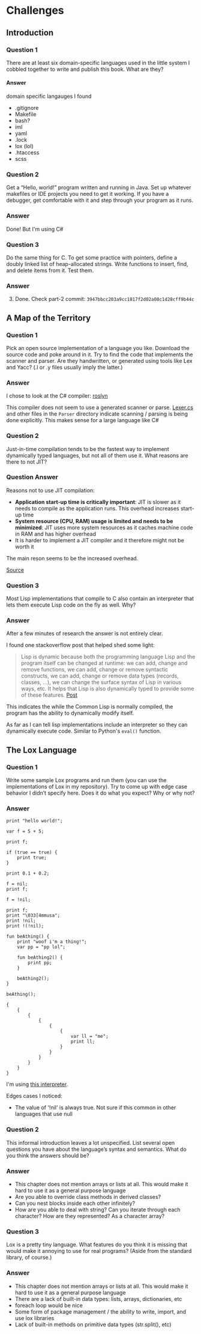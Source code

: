 # Challenges 

## Introduction

### Question 1

There are at least six domain-specific languages used in the little system 
I cobbled together to write and publish this book. What are they?

#### Answer

domain specific langauges I found

- .gitignore
- Makefile
- bash?
- iml 
- yaml
- .lock
- lox (lol)
- .htaccess
- scss

### Question 2

Get a “Hello, world!” program written and running in Java. Set up whatever makefiles or IDE projects you need to get it working. If you have a debugger, get comfortable with it and step through your program as it runs.

### Answer

Done! But I'm using C#


### Question 3 

Do the same thing for C. To get some practice with pointers, define a doubly linked list of heap-allocated strings. Write functions to insert, find, and delete items from it. Test them.

### Answer 

3. Done. Check part-2 commit: `3947bbcc203a9cc1817f2d02a08c1d28cff9b44c`


## A Map of the Territory

### Question 1 

Pick an open source implementation of a language you like. Download the source code and poke around in it. Try to find the code that implements the scanner and parser. Are they handwritten, or generated using tools like Lex and Yacc? (.l or .y files usually imply the latter.)

### Answer 

I chose to look at the C# compiler: [roslyn](https://github.com/dotnet/roslyn/tree/main/src/Compilers/CSharp/)

This compiler does not seem to use a generated scanner or parse. [Lexer.cs](https://github.com/dotnet/roslyn/blob/main/src/Compilers/CSharp/Portable/Parser/Lexer.cs) and other files in the `Parser` directory indicate scanning / parsing is being done explicitly. This makes sense for a large language like C#

### Question 2 

Just-in-time compilation tends to be the fastest way to implement dynamically typed languages, but not all of them use it. What reasons are there to not JIT?

### Question Answer

Reasons not to use JIT compilation:
- **Application start-up time is critically important**: JIT is slower as it needs to compile as the application runs. This overhead increases start-up time
- **System resource (CPU, RAM) usage is limited and needs to be minimized**: JIT uses more system resources as it caches machine code in RAM and has higher overhead 
- It is harder to implement a JIT compiler and it therefore might not be worth it

The main reson seems to be the increased overhead.

[Source](https://www.javacodegeeks.com/2023/09/just-in-time-jit-compilation-benefits-drawbacks-and-the-evolving-landscape.html)

### Question 3

Most Lisp implementations that compile to C also contain an interpreter that lets them execute Lisp code on the fly as well. Why?

### Answer 

After a few minutes of research the answer is not entirely clear.

I found one stackoverflow post that helped shed some light:

>Lisp is dynamic because both the programming language Lisp and the program itself can be changed at runtime: we can add, change and remove functions, we can add, change or remove syntactic constructs, we can add, change or remove data types (records, classes, ...), we can change the surface syntax of Lisp in various ways, etc. It helps that Lisp is also dynamically typed to provide some of these features.
[Post](https://stackoverflow.com/a/18357903/13646445)

This indicates the while the Common Lisp is normally compiled, the program has 
the ability to dynamically modify itself. 

As far as I can tell lisp implementations include an interpreter so they can 
dynamically execute code. Similar to Python's `eval()` function.

## The Lox Language

### Question 1 

Write some sample Lox programs and run them (you can use the implementations of Lox in my repository). Try to come up with edge case behavior I didn’t specify here. Does it do what you expect? Why or why not?

### Answer

```lox
print "hello world!";

var f = 5 + 5;

print f;

if (true == true) {
    print true;
}

print 0.1 + 0.2;

f = nil;
print f;

f = !nil;

print f;
print "\033[4mmusa";
print !nil;
print !(!nil);

fun beAthing() {
    print "woof i'm a thing!";
    var pp = "pp lol";

    fun beAthing2() {
        print pp;
    }

    beAthing2();
}

beAthing();

{
    {
        {
            {
                {
                    {
                        var ll = "me";
                        print ll;
                    }
                }
            }
        }
    }
}

```

I'm using [this interpreter](https://github.com/zlliang/clox).

Edges cases I noticed:
* The value of '!nil' is always true. Not sure if this common in other languages that use null

### Question 2

This informal introduction leaves a lot unspecified. List several open questions you have about the language’s syntax and semantics. What do you think the answers should be?

### Answer

* This chapter does not mention arrays or lists at all. This would make it hard to use it as a general purpose language
* Are you able to override class methods in derived classes?
* Can you nest blocks inside each other infinitely?
* How are you able to deal with string? Can you iterate through each character? How are they represented? As a character array?

### Question 3

Lox is a pretty tiny language. What features do you think it is missing that would make it annoying to use for real programs? (Aside from the standard library, of course.)

### Answer

* This chapter does not mention arrays or lists at all. This would make it hard to use it as a general purpose language
* There are a lack of built-in data types: lists, arrays, dictionaries, etc 
* foreach loop would be nice 
* Some form of package management / the ability to write, import, and use lox libraries
* Lack of built-in methods on primitive data types (str.split(), etc)


